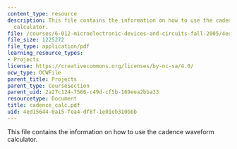 ```yaml
---
content_type: resource
description: This file contains the information on how to use the cadence waveform
  calculator.
file: /courses/6-012-microelectronic-devices-and-circuits-fall-2005/4ed156440a15fea4df8f1e01eb310bbb_cadence_calc.pdf
file_size: 1225272
file_type: application/pdf
learning_resource_types:
- Projects
license: https://creativecommons.org/licenses/by-nc-sa/4.0/
ocw_type: OCWFile
parent_title: Projects
parent_type: CourseSection
parent_uid: 2a27c124-7566-c49d-cf5b-169eea2bba33
resourcetype: Document
title: cadence_calc.pdf
uid: 4ed15644-0a15-fea4-df8f-1e01eb310bbb
---
```

This file contains the information on how to use the cadence waveform calculator.